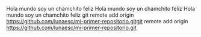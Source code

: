 Hola mundo soy un chamchito feliz
Hola mundo soy un chamchito feliz
Hola mundo soy un chamchito feliz
git remote add origin https://github.com/lunaesc/mi-primer-repositorio.gitgit remote add origin https://github.com/lunaesc/mi-primer-repositorio.git
